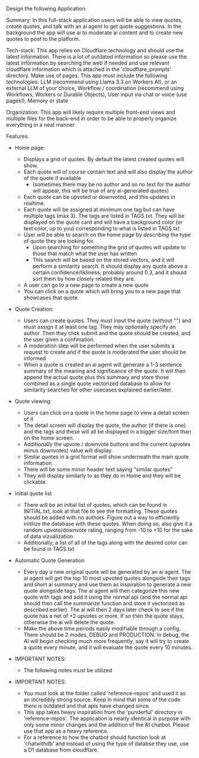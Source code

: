 Design the following Application:

Summary: In this full-stack application users will be able to view quotes, create quotes, and talk with an ai agent to get quote suggestions. In the background the app will use ai to moderate ai content and to create new quotes to post to the platform.

Tech-stack: This app relies on Cloudflare technology and should use the latest information. There is a lot of outdated information so please use the latest information by searching the web if needed and use relevant cloudflare information which is attached in the 'cloudflare_prompts' directory. Make use of pages. This app must include the following technologies: LLM (recommend using Llama 3.3 on Workers AI), or an external LLM of your choice, Workflow / coordination (recommend using Workflows, Workers or Durable Objects), User input via chat or voice (use pages!), Memory or state 

Organization: This app will likely require multiple front-end views and multiple files for the back-end in order to be able to properly organize everything in a neat manner.

Features:

- Home page:
  - Displays a grid of quotes. By default the latest created quotes will show.
  - Each quote will of course contain text and will also display the author of the quote if available 
    - (sometimes there may be no author and so no text for the author will appear, this will be true of any ai-generated quotes)
  - Each quote can be upvoted or downvoted, and this updates in realtime.
  - Each quote will be assigned at minimum one tag but can have multiple tags (max 3). The tags are listed in TAGS.txt. They will be displayed on the quote card and will have a background color (or text color, up to you) corresponding to what is listed in TAGS.txt
  - User will be able to search on the home page by *describing* the type of quote they are looking for.
    - Upon searching for something the grid of quotes will update to those that match what the user has written
    - This search will be based on the stored vectors, and it will perform a similarity search. It should display any quote above a certain confidence/likliness, probably around 0.3, and it should sort them by how closely related they are.
  - A user can go to a new page to create a new quote 
  - You can click on a quote which will bring you to a new page that showcases that quote

- Quote Creation:
  - Users can create quotes. They must input the quote (without "") and must assign it at least one tag. They may optionally specify an author. Then they click submit and the quote should be created, and the user given a confimation.
  - A moderation step will be performed when the user submits a request to create and if the quote is moderated the user should be informed
  - When a quote is created an ai agent will generate a 1-3 sentence summary of the meaning and significance of the quote. It will then append the actual quote plus this summary and store those combined as a single quote vectorized database to allow for similarity searches for other usecases explained earlier/later.

- Quote viewing:
  - Users can click on a quote in the home page to view a detail screen of it
  - The detail screen will display the quote, the author (if there is one) and the tags and these will all be displayed in a bigger size/font than on the home screen.
  - Additionally the upvote / downvote buttons and the current (upvotes minus downvotes) value will display.
  - Similar quotes in a grid format will show underneath the main quote information. 
   - There will be some minor header text saying "similar quotes" 
   - They will display similarly to as they do in Home and they will be clickable.

- Initial quote list
  - There will be an initial list of quotes, which can be found in INITIAL.txt, look at that file to see the formatting. These quotes should be added with no authors. Figure out a way to efficiently initilize the database with these quotes. When doing so, also give it a random upvote/downvote rating, ranging from -10 to +10 for the sake of data vizualization
  - Additionally, a list of all of the tags along with the desired color can be found in TAGS.txt

- Automatic Quote Generation
  - Every day a new original quote will be generated by an ai agent. The ai agent will get the top 10 most upvoted quotes alongside their tags and short ai summary and use them as inspiration to generate a new quote alongside tags. The ai agent will then categorize this new quote with tags and add it using the normal api (and the normal api should then call the summarize function and store it vectorized as described earlier). The ai will then 2 days later check to see if the quote has a net of +2 upvotes or more. If so then the quote stays, otherwise the ai will delete the quote.
  - Make the above time periods easily modifiable through a config. There should be 2 modes, DEBUG and PRODUCTION. In debug, the AI will begin checking much more frequently, say it will try to create a quote every minute, and it will evaluate the quote every 10 minutes.

- IMPORTANT NOTES:
  - The following notes must be utilized 

- IMPORTANT NOTES:
  - You must look at the folder called 'reference-repos' and used it as an incredibly strong source. Keep in mind that some of the code there is outdated and that apis have changed since.
  - This app takes heavy inspiration from the 'punderful' directory in 'reference-repos'. The application is nearly identical in purpose with only some minor changes and the addition of the AI chatbot. Please use that app as a heavy reference. 
  - For a reference to how the chatbot should function look at 'chatwithdb' and instead of using the type of databse they use, use a D1 database from cloudflare. 